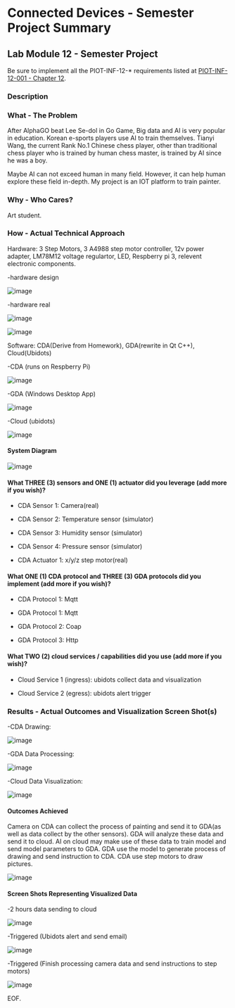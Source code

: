 # Connected Devices - Semester Project Summary

## Lab Module 12 - Semester Project

Be sure to implement all the PIOT-INF-12-* requirements listed at [PIOT-INF-12-001 - Chapter 12](https://github.com/orgs/programming-the-iot/projects/1#column-10488565).

### Description



### What - The Problem 

After AlphaGO beat Lee Se-dol in Go Game, Big data and AI is very popular in education. Korean e-sports players use AI to train themselves. Tianyi Wang, the current Rank No.1 Chinese chess player, other than traditional chess player who is trained by human chess master, is trained by AI since he was a boy. 

Maybe AI can not exceed human in many field. However, it can help human explore these field in-depth. My project is an IOT platform to train painter.

### Why - Who Cares? 

Art student.

### How - Actual Technical Approach

Hardware: 3 Step Motors, 3 A4988 step motor controller, 12v power adapter, LM78M12 voltage regulartor, LED, Respberry pi 3, relevent electronic components.

-hardware design

![image](project/Hardware.png)

-hardware real

![image](project/hardwareReal.jpg)

![image](project/hardwareReal2.jpg)

Software: CDA(Derive from Homework), GDA(rewrite in Qt C++), Cloud(Ubidots)

-CDA (runs on Respberry Pi)

![image](project/CDA.png)

-GDA (Windows Desktop App)

![image](project/GDA.png)

-Cloud (ubidots)

![image](project/GDA-CLOUD.png)

#### System Diagram

![image](proposal/PIOT-Semester-Proposal.png)

#### What THREE (3) sensors and ONE (1) actuator did you leverage (add more if you wish)?

- CDA Sensor 1: Camera(real)

- CDA Sensor 2: Temperature sensor (simulator)

- CDA Sensor 3: Humidity sensor (simulator)

- CDA Sensor 4: Pressure sensor (simulator)

- CDA Actuator 1: x/y/z step motor(real)

#### What ONE (1) CDA protocol and THREE (3) GDA protocols did you implement (add more if you wish)?

- CDA Protocol 1: Mqtt

- GDA Protocol 1: Mqtt

- GDA Protocol 2: Coap

- GDA Protocol 3: Http
 
#### What TWO (2) cloud services / capabilities did you use (add more if you wish)?

- Cloud Service 1 (ingress): ubidots collect data and visualization

- Cloud Service 2 (egress): ubidots alert trigger
 
### Results - Actual Outcomes and Visualization Screen Shot(s)

-CDA Drawing:

![image](project/outcome.gif)

-GDA Data Processing:

![image](project/processing.gif)

-Cloud Data Visualization:

![image](project/GDA-CLOUD.png)

#### Outcomes Achieved

Camera on CDA can collect the process of painting and send it to GDA(as well as data collect by the other sensors). GDA will analyze these data and send it to cloud. AI on cloud may make use of these data to train model and send model parameters to GDA. GDA use the model to generate process of drawing and send instruction to CDA. CDA use step motors to draw pictures.

![image](project/OutcomePic.jpg)

#### Screen Shots Representing Visualized Data

-2 hours data sending to cloud

![image](project/runing1h.png)

-Triggered (Ubidots alert and send email)

![image](project/Trigger.png)

-Triggered (Finish processing camera data and send instructions to step motors)

![image](project/outcome.gif)


EOF.
